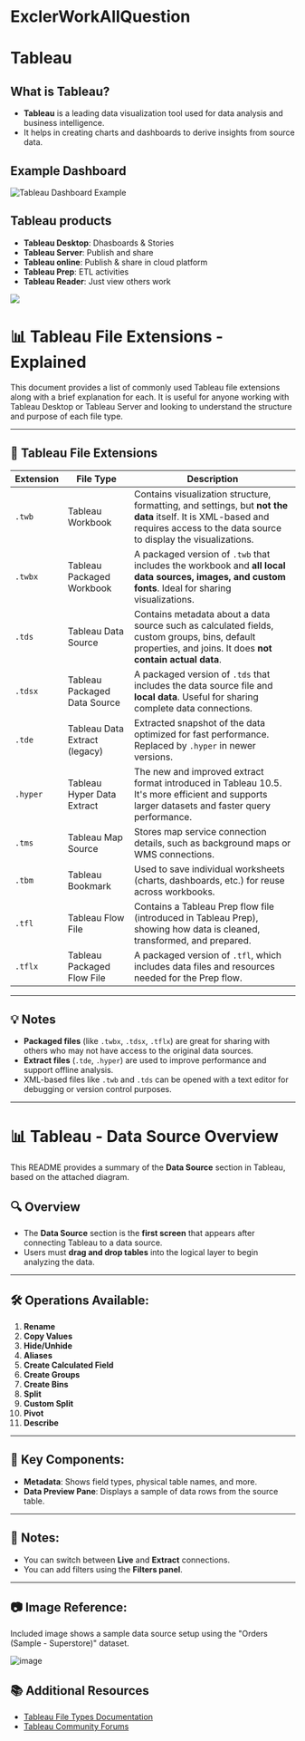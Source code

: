 # ExclerWorkAllQuestion

# Tableau

## What is Tableau?

- **Tableau** is a leading data visualization tool used for data analysis and business intelligence.
- It helps in creating charts and dashboards to derive insights from source data.

## Example Dashboard

![Tableau Dashboard Example]( https://blog.coupler.io/wp-content/uploads/2024/07/ppc-multi-channel-dashboard-for-tableau-1024x587.png)
<!-- Replace the above URL with your own image link if needed -->
## Tableau products

 - **Tableau Desktop**: Dhasboards & Stories
 - **Tableau Server**: Publish and share
 - **Tableau online**: Publish & share in cloud platform
 - **Tableau Prep**: ETL activities
 - **Tableau Reader**: Just view others work
   
![]( https://intellipaat.com/mediaFiles/2015/11/tableau1.png )

# 📊 Tableau File Extensions - Explained

This document provides a list of commonly used Tableau file extensions along with a brief explanation for each. It is useful for anyone working with Tableau Desktop or Tableau Server and looking to understand the structure and purpose of each file type.

---

## 📁 Tableau File Extensions

| Extension | File Type                         | Description |
|-----------|----------------------------------|-------------|
| `.twb`    | Tableau Workbook                 | Contains visualization structure, formatting, and settings, but **not the data** itself. It is XML-based and requires access to the data source to display the visualizations. |
| `.twbx`   | Tableau Packaged Workbook        | A packaged version of `.twb` that includes the workbook and **all local data sources, images, and custom fonts**. Ideal for sharing visualizations. |
| `.tds`    | Tableau Data Source              | Contains metadata about a data source such as calculated fields, custom groups, bins, default properties, and joins. It does **not contain actual data**. |
| `.tdsx`   | Tableau Packaged Data Source     | A packaged version of `.tds` that includes the data source file and **local data**. Useful for sharing complete data connections. |
| `.tde`    | Tableau Data Extract (legacy)    | Extracted snapshot of the data optimized for fast performance. Replaced by `.hyper` in newer versions. |
| `.hyper`  | Tableau Hyper Data Extract       | The new and improved extract format introduced in Tableau 10.5. It's more efficient and supports larger datasets and faster query performance. |
| `.tms`    | Tableau Map Source               | Stores map service connection details, such as background maps or WMS connections. |
| `.tbm`    | Tableau Bookmark                 | Used to save individual worksheets (charts, dashboards, etc.) for reuse across workbooks. |
| `.tfl`    | Tableau Flow File                | Contains a Tableau Prep flow file (introduced in Tableau Prep), showing how data is cleaned, transformed, and prepared. |
| `.tflx`   | Tableau Packaged Flow File       | A packaged version of `.tfl`, which includes data files and resources needed for the Prep flow. |

---

## 💡 Notes

- **Packaged files** (like `.twbx`, `.tdsx`, `.tflx`) are great for sharing with others who may not have access to the original data sources.
- **Extract files** (`.tde`, `.hyper`) are used to improve performance and support offline analysis.
- XML-based files like `.twb` and `.tds` can be opened with a text editor for debugging or version control purposes.

---
# 📊 Tableau - Data Source Overview

This README provides a summary of the **Data Source** section in Tableau, based on the attached diagram.

## 🔍 Overview
- The **Data Source** section is the **first screen** that appears after connecting Tableau to a data source.
- Users must **drag and drop tables** into the logical layer to begin analyzing the data.

---

## 🛠️ Operations Available:
1. **Rename**
2. **Copy Values**
3. **Hide/Unhide**
4. **Aliases**
5. **Create Calculated Field**
6. **Create Groups**
7. **Create Bins**
8. **Split**
9. **Custom Split**
10. **Pivot**
11. **Describe**

---

## 📁 Key Components:
- **Metadata**: Shows field types, physical table names, and more.
- **Data Preview Pane**: Displays a sample of data rows from the source table.

---

## 📌 Notes:
- You can switch between **Live** and **Extract** connections.
- You can add filters using the **Filters panel**.

---

## 📷 Image Reference:
Included image shows a sample data source setup using the "Orders (Sample - Superstore)" dataset.

![image](https://github.com/user-attachments/assets/2b8d203c-ef7e-4db4-a56a-aafdb163609f)


## 📚 Additional Resources

- [Tableau File Types Documentation](https://help.tableau.com/)
- [Tableau Community Forums](https://community.tableau.com/)
